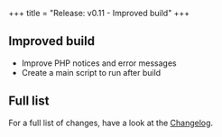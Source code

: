 +++
title = "Release: v0.11 - Improved build"
+++

## Improved build

- Improve PHP notices and error messages
- Create a main script to run after build

## Full list

For a full list of changes, have a look at the [Changelog](https://github.com/phel-lang/phel-lang/blob/master/CHANGELOG.md).
